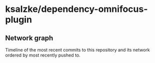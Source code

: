 # ksalzke/dependency-omnifocus-plugin

## Network graph

Timeline of the most recent commits to this repository and its network ordered by most recently pushed to.

